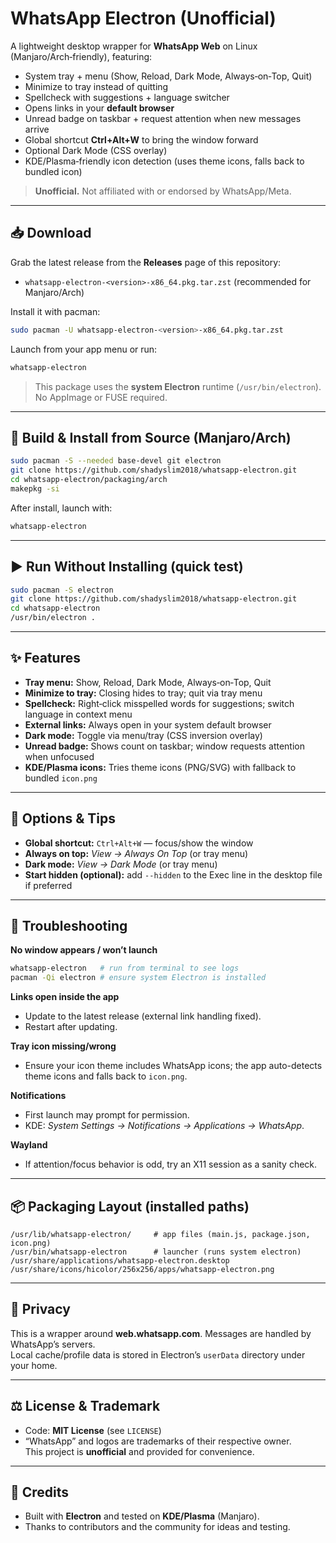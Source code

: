 # WhatsApp Electron (Unofficial)

A lightweight desktop wrapper for **WhatsApp Web** on Linux (Manjaro/Arch‑friendly), featuring:

- System tray + menu (Show, Reload, Dark Mode, Always‑on‑Top, Quit)
- Minimize to tray instead of quitting
- Spellcheck with suggestions + language switcher
- Opens links in your **default browser**
- Unread badge on taskbar + request attention when new messages arrive
- Global shortcut **Ctrl+Alt+W** to bring the window forward
- Optional Dark Mode (CSS overlay)
- KDE/Plasma‑friendly icon detection (uses theme icons, falls back to bundled icon)

> **Unofficial.** Not affiliated with or endorsed by WhatsApp/Meta.

---

## 📥 Download

Grab the latest release from the **Releases** page of this repository:

- `whatsapp-electron-<version>-x86_64.pkg.tar.zst` (recommended for Manjaro/Arch)

Install it with pacman:

```bash
sudo pacman -U whatsapp-electron-<version>-x86_64.pkg.tar.zst
```

Launch from your app menu or run:
```bash
whatsapp-electron
```

> This package uses the **system Electron** runtime (`/usr/bin/electron`). No AppImage or FUSE required.

---

## 🧪 Build & Install from Source (Manjaro/Arch)

```bash
sudo pacman -S --needed base-devel git electron
git clone https://github.com/shadyslim2018/whatsapp-electron.git
cd whatsapp-electron/packaging/arch
makepkg -si
```

After install, launch with:
```bash
whatsapp-electron
```

---

## ▶️ Run Without Installing (quick test)

```bash
sudo pacman -S electron
git clone https://github.com/shadyslim2018/whatsapp-electron.git
cd whatsapp-electron
/usr/bin/electron .
```

---

## ✨ Features

- **Tray menu:** Show, Reload, Dark Mode, Always‑on‑Top, Quit
- **Minimize to tray:** Closing hides to tray; quit via tray menu
- **Spellcheck:** Right‑click misspelled words for suggestions; switch language in context menu
- **External links:** Always open in your system default browser
- **Dark mode:** Toggle via menu/tray (CSS inversion overlay)
- **Unread badge:** Shows count on taskbar; window requests attention when unfocused
- **KDE/Plasma icons:** Tries theme icons (PNG/SVG) with fallback to bundled `icon.png`

---

## 🔧 Options & Tips

- **Global shortcut:** `Ctrl+Alt+W` — focus/show the window
- **Always on top:** *View → Always On Top* (or tray menu)
- **Dark mode:** *View → Dark Mode* (or tray menu)
- **Start hidden (optional):** add `--hidden` to the Exec line in the desktop file if preferred

---

## 🧩 Troubleshooting

**No window appears / won’t launch**
```bash
whatsapp-electron   # run from terminal to see logs
pacman -Qi electron # ensure system Electron is installed
```

**Links open inside the app**
- Update to the latest release (external link handling fixed).
- Restart after updating.

**Tray icon missing/wrong**
- Ensure your icon theme includes WhatsApp icons; the app auto-detects theme icons and falls back to `icon.png`.

**Notifications**
- First launch may prompt for permission.
- KDE: *System Settings → Notifications → Applications → WhatsApp*.

**Wayland**
- If attention/focus behavior is odd, try an X11 session as a sanity check.

---

## 📦 Packaging Layout (installed paths)

```
/usr/lib/whatsapp-electron/     # app files (main.js, package.json, icon.png)
/usr/bin/whatsapp-electron      # launcher (runs system electron)
/usr/share/applications/whatsapp-electron.desktop
/usr/share/icons/hicolor/256x256/apps/whatsapp-electron.png
```

---

## 🔐 Privacy

This is a wrapper around **web.whatsapp.com**. Messages are handled by WhatsApp’s servers.  
Local cache/profile data is stored in Electron’s `userData` directory under your home.

---

## ⚖️ License & Trademark

- Code: **MIT License** (see `LICENSE`)
- “WhatsApp” and logos are trademarks of their respective owner.  
  This project is **unofficial** and provided for convenience.

---

## 🙌 Credits

- Built with **Electron** and tested on **KDE/Plasma** (Manjaro).
- Thanks to contributors and the community for ideas and testing.
